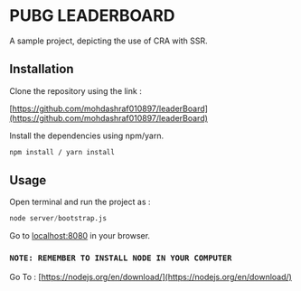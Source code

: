 # PUBG LEADERBOARD

A sample project, depicting the use of CRA with SSR.

## Installation

Clone the repository using the link : 

[https://github.com/mohdashraf010897/leaderBoard](https://github.com/mohdashraf010897/leaderBoard)


Install the dependencies using npm/yarn.

```bash
npm install / yarn install
```

## Usage

Open terminal and run the project as :

```python
node server/bootstrap.js
```

Go to [localhost:8080](localhost:8080) in your browser.

### `NOTE: REMEMBER TO INSTALL NODE IN YOUR COMPUTER  ` 
   Go To : [https://nodejs.org/en/download/](https://nodejs.org/en/download/)

